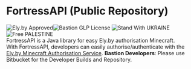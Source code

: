 # FortressAPI (Public Repository) 
![Ely.by Approved](https://img.shields.io/badge/Ely.by-Approved-brightgreen)![Bastion GLP License](https://img.shields.io/badge/Bastion-GLP%20v1.05-blue) ![Stand With UKRAINE](https://img.shields.io/badge/Stand%20With-UKRAINE-yellow) ![Free PALESTINE](https://img.shields.io/badge/Free-PALESTINE-darkgreen)<br>
FortressAPI is a Java library for easy Ely.by authorisation Minecraft.  
With FortressAPI, developers can easily authorise/authenticate with the [Ely.by Minecraft Authorisation Service](https://ely.by).
**Bastion Developers**: Please use Bitbucket for the Developer Builds and Repository.  
